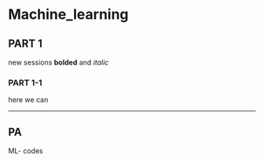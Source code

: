 # Machine_learning



##  PART 1

new sessions  **bolded**    and *italic*



### PART 1-1

here we can 


---------------------------------------------------------------------



##  PA
ML- codes
